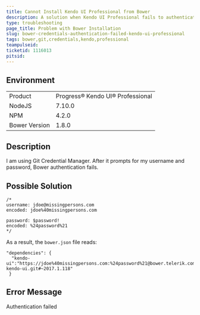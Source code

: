 ```yaml
---
title: Cannot Install Kendo UI Professional from Bower
description: A solution when Kendo UI Professional fails to authenticate and install.
type: troubleshooting
page_title: Problem with Bower Installation
slug: bower-credentials-authentication-failed-kendo-ui-professional
tags: bower,git,credentials,kendo,professional
teampulseid:
ticketid: 1116013
pitsid:
---
```


## Environment

<table>
 <tr>
  <td>Product</td>
  <td>Progress® Kendo UI® Professional</td>
 </tr>
 <tr>
  <td>NodeJS</td>
  <td>7.10.0</td>
 </tr>
 <tr>
  <td>NPM</td>
  <td>4.2.0</td>
 </tr>
 <tr>
  <td>Bower Version</td>
  <td>1.8.0</td>
 </tr>
</table>

## Description

I am using Git Credential Manager. After it prompts for my username and password, Bower authentication fails.  

## Possible Solution

```
/*
username: jdoe@missingpersons.com
encoded: jdoe%40missingpersons.com 

password: $password!
encoded: %24password%21
*/ 
```

As a result, the `bower.json` file reads:

```
"dependencies": {
  "kendo-ui":"https://jdoe%40missingpersons.com:%24password%21@bower.telerik.com/bower-kendo-ui.git#~2017.1.118"
 } 
 ```

## Error Message

Authentication failed 
